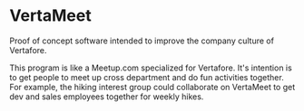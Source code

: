 # VertaMeet
Proof of concept software intended to improve the company culture of Vertafore.

This program is like a Meetup.com specialized for Vertafore. It's intention is to get people to meet up cross department and
do fun activities together. For example, the hiking interest group could collaborate on VertaMeet to get dev and sales
employees together for weekly hikes.
